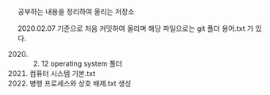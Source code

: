 공부하는 내용을 정리하여 올리는 저장소

2020.02.07
기준으로 처음 커밋하여 올리며
해당 파일으로는
git 폴더 
용어.txt
가 있다.

2020. 02. 12
operating system 폴더 
1. 컴퓨터 시스템 기본.txt
4. 병행 프로세스와 상호 배제.txt
생성
